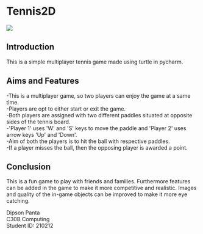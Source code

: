 # Tennis2D

<img src="https://imgur.com/nKTSwy1.png"><br>

## Introduction
<p>
This is a simple multiplayer tennis game made using turtle in pycharm.
</p>

## Aims and Features 
<p> 
-This is a multiplayer game, so two players can enjoy the game at a same time.<br>
-Players are opt to either start or exit the game.<br>
-Both players are assigned with two different paddles situated at opposite sides of the tennis board.<br> 
-'Player 1' uses 'W' and 'S' keys to move the paddle and 'Player 2' uses arrow keys 'Up' and 'Down'. <br>
-Aim of both the players is to hit the ball with respective paddles. <br>
-If a player misses the ball, then the opposing player is awarded a point. <br>
</p>

## Conclusion <br>
<p>
This is a fun game to play with friends and families. Furthermore features can be added in the game to make it more competitive and realistic. Images and quality of the in-game objects can be improved to make it more eye catching.  <br>
</p>




Dipson Panta<br>
C30B Computing <br>
Student ID: 210212<br>